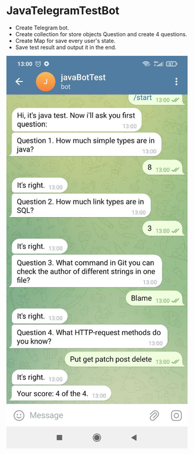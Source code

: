 ﻿# JavaTelegramTestBot

- Create Telegram bot.
- Create collection for store objects Question and create 4 questions.
- Create Map for save every user's state.
- Save test result and output it in the end.

![screen.jpg](pictures%2Fscreen.jpg)
